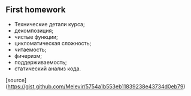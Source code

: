 ## First homework
- Технические детали курса;
- декомпозиция;
- чистые функции;
- цикломатическая сложность;
- читаемость;
- фичеризм;
- поддерживаемость;
- статический анализ кода.

[source] (https://gist.github.com/Melevir/5754a1b553eb11839238e43734d0eb79)
